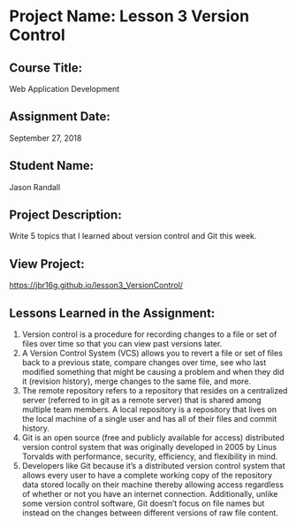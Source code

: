 # Project Name:  Lesson 3 Version Control


## Course Title:
Web Application Development

## Assignment Date:  
September 27, 2018

## Student Name:  
Jason Randall

## Project Description:
Write 5 topics that I learned about version control and Git this week.

## View Project:
https://jbr16g.github.io/lesson3_VersionControl/

## Lessons Learned in the Assignment:
1. Version control is a procedure for recording changes to a file or set of files over time so that you can view past versions later.
2. A Version Control System (VCS) allows you to revert a file or set of files back to a previous state, compare changes over time, see who last modified something that might be causing a problem and when they did it (revision history), merge changes to the same file, and more.
3. The remote repository refers to a repository that resides on a centralized server (referred to in git as a remote server) that is shared among multiple team members. A local repository is a repository that lives on the local machine of a single user and has all of their files and commit history. 
4. Git is an open source (free and publicly available for access) distributed version control system that was originally developed in 2005 by Linus Torvalds with performance, security, efficiency, and flexibility in mind.
5. Developers like Git because it’s a distributed version control system that allows every user to have a complete working copy of the repository data stored locally on their machine thereby allowing access regardless of whether or not you have an internet connection. Additionally, unlike some version control software, Git doesn’t focus on file names but instead on the changes between different versions of raw file content.

